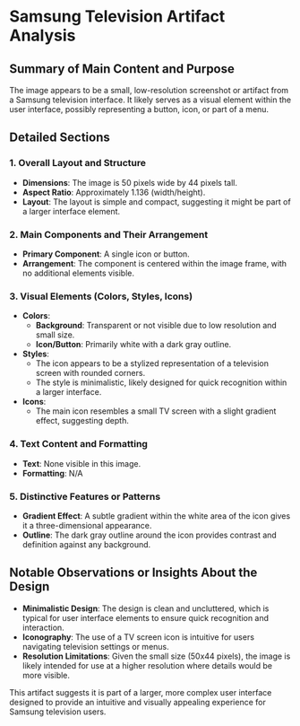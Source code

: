 # Samsung Television Artifact Analysis

## Summary of Main Content and Purpose
The image appears to be a small, low-resolution screenshot or artifact from a Samsung television interface. It likely serves as a visual element within the user interface, possibly representing a button, icon, or part of a menu.

## Detailed Sections

### 1. Overall Layout and Structure
- **Dimensions**: The image is 50 pixels wide by 44 pixels tall.
- **Aspect Ratio**: Approximately 1.136 (width/height).
- **Layout**: The layout is simple and compact, suggesting it might be part of a larger interface element.

### 2. Main Components and Their Arrangement
- **Primary Component**: A single icon or button.
- **Arrangement**: The component is centered within the image frame, with no additional elements visible.

### 3. Visual Elements (Colors, Styles, Icons)
- **Colors**:
  - **Background**: Transparent or not visible due to low resolution and small size.
  - **Icon/Button**: Primarily white with a dark gray outline.
- **Styles**:
  - The icon appears to be a stylized representation of a television screen with rounded corners.
  - The style is minimalistic, likely designed for quick recognition within a larger interface.
- **Icons**:
  - The main icon resembles a small TV screen with a slight gradient effect, suggesting depth.

### 4. Text Content and Formatting
- **Text**: None visible in this image.
- **Formatting**: N/A

### 5. Distinctive Features or Patterns
- **Gradient Effect**: A subtle gradient within the white area of the icon gives it a three-dimensional appearance.
- **Outline**: The dark gray outline around the icon provides contrast and definition against any background.

## Notable Observations or Insights About the Design
- **Minimalistic Design**: The design is clean and uncluttered, which is typical for user interface elements to ensure quick recognition and interaction.
- **Iconography**: The use of a TV screen icon is intuitive for users navigating television settings or menus.
- **Resolution Limitations**: Given the small size (50x44 pixels), the image is likely intended for use at a higher resolution where details would be more visible.

This artifact suggests it is part of a larger, more complex user interface designed to provide an intuitive and visually appealing experience for Samsung television users.